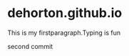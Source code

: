 # dehorton.github.io

<!DOCTYPE html>
<html>
    <head></head>
    <body>
        <p>This is my firstparagraph.Typing is fun <p>
    <p>second commit
    <body>
</html>
